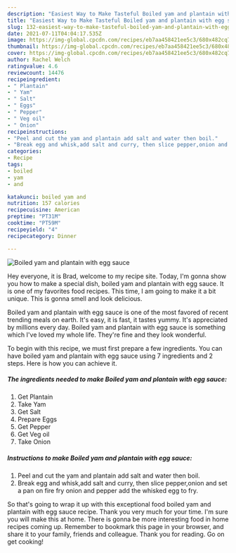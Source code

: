 ```yaml
---
description: "Easiest Way to Make Tasteful Boiled yam and plantain with egg sauce"
title: "Easiest Way to Make Tasteful Boiled yam and plantain with egg sauce"
slug: 132-easiest-way-to-make-tasteful-boiled-yam-and-plantain-with-egg-sauce
date: 2021-07-11T04:04:17.535Z
image: https://img-global.cpcdn.com/recipes/eb7aa458421ee5c3/680x482cq70/boiled-yam-and-plantain-with-egg-sauce-recipe-main-photo.jpg
thumbnail: https://img-global.cpcdn.com/recipes/eb7aa458421ee5c3/680x482cq70/boiled-yam-and-plantain-with-egg-sauce-recipe-main-photo.jpg
cover: https://img-global.cpcdn.com/recipes/eb7aa458421ee5c3/680x482cq70/boiled-yam-and-plantain-with-egg-sauce-recipe-main-photo.jpg
author: Rachel Welch
ratingvalue: 4.6
reviewcount: 14476
recipeingredient:
- " Plantain"
- " Yam"
- " Salt"
- " Eggs"
- " Pepper"
- " Veg oil"
- " Onion"
recipeinstructions:
- "Peel and cut the yam and plantain add salt and water then boil."
- "Break egg and whisk,add salt and curry, then slice pepper,onion and set a pan on fire fry onion and pepper add the whisked egg to fry."
categories:
- Recipe
tags:
- boiled
- yam
- and

katakunci: boiled yam and 
nutrition: 157 calories
recipecuisine: American
preptime: "PT31M"
cooktime: "PT59M"
recipeyield: "4"
recipecategory: Dinner

---
```



![Boiled yam and plantain with egg sauce](https://img-global.cpcdn.com/recipes/eb7aa458421ee5c3/680x482cq70/boiled-yam-and-plantain-with-egg-sauce-recipe-main-photo.jpg)

Hey everyone, it is Brad, welcome to my recipe site. Today, I'm gonna show you how to make a special dish, boiled yam and plantain with egg sauce. It is one of my favorites food recipes. This time, I am going to make it a bit unique. This is gonna smell and look delicious.



Boiled yam and plantain with egg sauce is one of the most favored of recent trending meals on earth. It's easy, it is fast, it tastes yummy. It's appreciated by millions every day. Boiled yam and plantain with egg sauce is something which I've loved my whole life. They're fine and they look wonderful.


To begin with this recipe, we must first prepare a few ingredients. You can have boiled yam and plantain with egg sauce using 7 ingredients and 2 steps. Here is how you can achieve it.

<!--inarticleads1-->

##### The ingredients needed to make Boiled yam and plantain with egg sauce:

1. Get  Plantain
1. Take  Yam
1. Get  Salt
1. Prepare  Eggs
1. Get  Pepper
1. Get  Veg oil
1. Take  Onion




<!--inarticleads2-->

##### Instructions to make Boiled yam and plantain with egg sauce:

1. Peel and cut the yam and plantain add salt and water then boil.
1. Break egg and whisk,add salt and curry, then slice pepper,onion and set a pan on fire fry onion and pepper add the whisked egg to fry.




So that's going to wrap it up with this exceptional food boiled yam and plantain with egg sauce recipe. Thank you very much for your time. I'm sure you will make this at home. There is gonna be more interesting food in home recipes coming up. Remember to bookmark this page in your browser, and share it to your family, friends and colleague. Thank you for reading. Go on get cooking!
